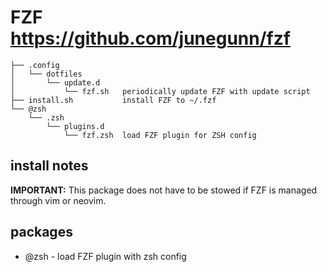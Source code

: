 # FZF <https://github.com/junegunn/fzf> 

    ├── .config
    │   └── dotfiles
    │       └── update.d
    │           └── fzf.sh   periodically update FZF with update script
    ├── install.sh           install FZF to ~/.fzf
    └── @zsh
        └── .zsh
            └── plugins.d
                └── fzf.zsh  load FZF plugin for ZSH config

## install notes

**IMPORTANT:** This package does not have to be stowed if FZF is managed
through vim or neovim.

## packages

* @zsh - load FZF plugin with zsh config
